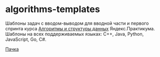 # algorithms-templates
Шаблоны задач с вводом-выводом для вводной части и первого спринта курса [Алгоритмы и структуры данных](https://practicum.yandex.ru/algorithms/) Яндекс.Практикума.
Шаблоны на всех поддерживаемых языках: C++, Java, Python, JavaScript, Go, C#.

[Пачка](https://app.pachca.com/)
